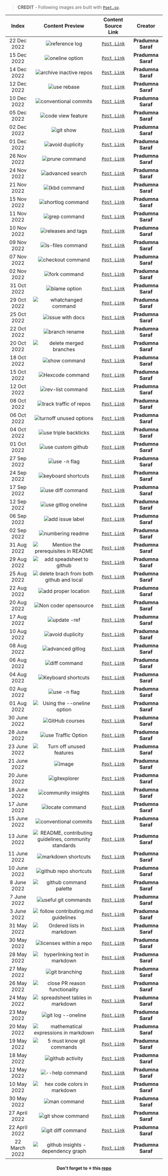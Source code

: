 
> **CREDIT** - Following images are built with [`Poet.so`](https://poet.so/). 

|Index|Content Preview| Content Source Link| Creator|
|:--:|:--------------:|:------------------:|:------:|
|22 Dec 2022|![reference log](https://user-images.githubusercontent.com/76167753/209160956-04b53155-5478-4aec-9763-f0fd61cd400b.png)|[`Post Link`](https://twitter.com/pradumna_saraf/status/1605752267327606784?s=20&t=w1rb8z0Ip2bUf1ygkESURA)|**Pradumna Saraf** |
|15 Dec 2022|![oneline option](https://user-images.githubusercontent.com/76167753/209160777-d289c33d-9e59-47de-ab61-567b51b0f604.png)|[`Post Link`](https://twitter.com/pradumna_saraf/status/1603215559813906437?s=20&t=w1rb8z0Ip2bUf1ygkESURA)|**Pradumna Saraf** |
|14 Dec 2022|![archive inactive repos](https://user-images.githubusercontent.com/76167753/209160466-93a49921-7aa9-4b30-8a31-bb9303a6014a.png)|[`Post Link`](https://twitter.com/pradumna_saraf/status/1602853140457525249?s=20&t=w1rb8z0Ip2bUf1ygkESURA)|**Pradumna Saraf** |
|12 Dec 2022|![use rebase](https://user-images.githubusercontent.com/76167753/209160261-fd3d2ff5-f64c-4cb9-9da7-6657be64bf6b.png)|[`Post Link`](https://twitter.com/pradumna_saraf/status/1602128618683072512?s=20&t=w1rb8z0Ip2bUf1ygkESURA)|**Pradumna Saraf** |
|10 Dec 2022|![conventional commits](https://user-images.githubusercontent.com/76167753/209160149-797a4dea-7d53-475c-acad-837dcb709b4c.png)|[`Post Link`](https://twitter.com/pradumna_saraf/status/1601403854255525888?s=20&t=w1rb8z0Ip2bUf1ygkESURA)|**Pradumna Saraf** |
|05 Dec 2022|![code view feature](https://user-images.githubusercontent.com/76167753/209159940-23262ade-1220-4e83-b15d-dd783864d1eb.png)|[`Post Link`](https://twitter.com/pradumna_saraf/status/1599592014999322625?s=20&t=w1rb8z0Ip2bUf1ygkESURA)|**Pradumna Saraf** |
|02 Dec 2022|![git show](https://user-images.githubusercontent.com/76167753/209159772-5b9a3eb0-cbf9-402c-ae17-c357eb2c3cab.png)|[`Post Link`](https://twitter.com/pradumna_saraf/status/1598506027913281537?s=20&t=w1rb8z0Ip2bUf1ygkESURA)|**Pradumna Saraf** |
|01 Dec 2022|![avoid duplicity](https://user-images.githubusercontent.com/76167753/209159116-7b816068-1738-48e8-b0af-1007d82d8efe.png)|[`Post Link`](https://twitter.com/pradumna_saraf/status/1598154111446581248?s=20&t=LoKpJwb6KYDdsD8SxjRziQ)|**Pradumna Saraf** |
|26 Nov 2022|![prune command](https://user-images.githubusercontent.com/76167753/209158876-7f9609a0-3b7c-42b7-9a22-48ada99cec2b.png)|[`Post Link`](https://twitter.com/pradumna_saraf/status/1596330466411696128?s=20&t=LoKpJwb6KYDdsD8SxjRziQ)|**Pradumna Saraf** |
|24 Nov 2022|![advanced search](https://user-images.githubusercontent.com/76167753/209158641-50e9c7ec-be23-429d-badd-82ae342e4047.png)|[`Post Link`](https://twitter.com/pradumna_saraf/status/1595605387654340609?s=20&t=LoKpJwb6KYDdsD8SxjRziQ)|**Pradumna Saraf** |
|21 Nov 2022|![(kbd command](https://user-images.githubusercontent.com/76167753/209158499-01040a0e-81d7-439a-be41-777a58f50c60.png)|[`Post Link`](https://twitter.com/pradumna_saraf/status/1594519781406900224?s=20&t=LoKpJwb6KYDdsD8SxjRziQ)|**Pradumna Saraf** |
|15 Nov 2022|![shortlog command](https://user-images.githubusercontent.com/76167753/209158281-26e51ec6-1f71-4617-a1d2-90d3fc250d6f.png)|[`Post Link`](https://twitter.com/pradumna_saraf/status/1592343997938561026?s=20&t=LoKpJwb6KYDdsD8SxjRziQ)|**Pradumna Saraf** |
|11 Nov 2022|![grep command](https://user-images.githubusercontent.com/76167753/209158081-fcf1afa8-a82a-4e89-aaf2-1ce78c8ff82e.png)|[`Post Link`](https://twitter.com/pradumna_saraf/status/1590893626862993408?s=20&t=LoKpJwb6KYDdsD8SxjRziQ)|**Pradumna Saraf** |
|10 Nov 2022|![releases and tags](https://user-images.githubusercontent.com/76167753/209157875-af1df40d-c9e0-4a8e-b7ae-151f3ce7b32d.png)|[`Post Link`](https://twitter.com/pradumna_saraf/status/1590532255398916096?s=20&t=LoKpJwb6KYDdsD8SxjRziQ)|**Pradumna Saraf** |
|09 Nov 2022|![ls-files command](https://user-images.githubusercontent.com/76167753/209157735-270e7045-8a9a-4dec-b3bf-e3b3ab60e9d5.png)|[`Post Link`](https://twitter.com/pradumna_saraf/status/1590169907185999872?s=20&t=LoKpJwb6KYDdsD8SxjRziQ)|**Pradumna Saraf** |
|07 Nov 2022|![checkout command](https://user-images.githubusercontent.com/76167753/209157565-36c3a688-77e5-43d2-b865-8c35e3b1e835.png)|[`Post Link`](https://twitter.com/pradumna_saraf/status/1589445136420700160?s=20&t=LoKpJwb6KYDdsD8SxjRziQ)|**Pradumna Saraf** |
|02 Nov 2022|![fork command](https://user-images.githubusercontent.com/76167753/209157110-c5a0272b-648c-4c19-8ecd-25593de3d5e8.png)|[`Post Link`](https://twitter.com/pradumna_saraf/status/1587632842955177985?s=20&t=LoKpJwb6KYDdsD8SxjRziQ)|**Pradumna Saraf** |
|31 Oct 2022|![blame option](https://user-images.githubusercontent.com/76167753/209156235-4975b570-bfd1-492a-b54a-04104b89529e.png)|[`Post Link`](https://twitter.com/pradumna_saraf/status/1586908067786272784?s=20&t=_eF7n2kPp9v8V5Eja0TGCg)|**Pradumna Saraf** |
|29 Oct 2022|![whatchanged command](https://user-images.githubusercontent.com/76167753/209156022-ddacdd65-5c96-432f-8cec-30be027f2666.png)|[`Post Link`](https://twitter.com/pradumna_saraf/status/1586183261193117697?s=20&t=_eF7n2kPp9v8V5Eja0TGCg)|**Pradumna Saraf** |
|25 Oct 2022|![issue with docs](https://user-images.githubusercontent.com/76167753/209155685-c0595890-5665-4682-b466-c84dda697a32.png)|[`Post Link`](https://twitter.com/pradumna_saraf/status/1584733985728593923?s=20&t=_eF7n2kPp9v8V5Eja0TGCg)|**Pradumna Saraf** |
|22 Oct 2022|![branch rename](https://user-images.githubusercontent.com/76167753/209155499-a18fe2dc-7e85-4d67-a53f-85719899f4a0.png)|[`Post Link`](https://twitter.com/pradumna_saraf/status/1583646574999007234?s=20&t=_eF7n2kPp9v8V5Eja0TGCg)|**Pradumna Saraf** |
|20 Oct 2022|![delete merged branches](https://user-images.githubusercontent.com/76167753/209155175-835cac85-f93d-4a4e-879f-14c2fbf022a1.png)|[`Post Link`](https://twitter.com/pradumna_saraf/status/1582922036501893120?s=20&t=_eF7n2kPp9v8V5Eja0TGCg)|**Pradumna Saraf** |
|18 Oct 2022|![show command](https://user-images.githubusercontent.com/76167753/209154971-75da66e3-8d54-42c1-9027-016c1e8039f3.png)|[`Post Link`](https://twitter.com/pradumna_saraf/status/1582206050908147713?s=20&t=_eF7n2kPp9v8V5Eja0TGCg)|**Pradumna Saraf** |
|15 Oct 2022|![Hexcode command](https://user-images.githubusercontent.com/76167753/209154758-0125c5e7-c272-4dc0-9086-a73d16d3e6c1.png)|[`Post Link`](https://twitter.com/pradumna_saraf/status/1581125072143556608?s=20&t=_eF7n2kPp9v8V5Eja0TGCg)|**Pradumna Saraf** |
|12 Oct 2022|![rev-list command](https://user-images.githubusercontent.com/76167753/209154598-59899512-e54b-4bd1-adca-ec816abc6363.png)|[`Post Link`](https://twitter.com/pradumna_saraf/status/1580022691746152450?s=20&t=_eF7n2kPp9v8V5Eja0TGCg)|**Pradumna Saraf** |
|08 Oct 2022|![track traffic of repos](https://user-images.githubusercontent.com/76167753/209154207-106e62d4-497b-4ffc-9c67-bba423a92cf0.png)|[`Post Link`](https://twitter.com/pradumna_saraf/status/1578573186190479361?s=20&t=_eF7n2kPp9v8V5Eja0TGCg)|**Pradumna Saraf** |
|06 Oct 2022|![turnoff unused options](https://user-images.githubusercontent.com/76167753/209153790-2b5505a8-e119-4338-b697-4e3d4f882b2b.png)|[`Post Link`](https://twitter.com/pradumna_saraf/status/1577848389160542209?s=20&t=_eF7n2kPp9v8V5Eja0TGCg)|**Pradumna Saraf** |
|04 Oct 2022|![use triple backticks](https://user-images.githubusercontent.com/76167753/193734255-7163ad79-5bb1-4190-92bd-33000fd2f441.png)|[`Post Link`](https://twitter.com/pradumna_saraf/status/1577123608526290946?s=20&t=AbUvCXY1WtrE07TEU0wPpA)|**Pradumna Saraf** |
|01 Oct 2022|![use custom github](https://user-images.githubusercontent.com/76167753/193503409-c73fe79f-95fd-4832-8115-bfd07a8030a8.png)|[`Post Link`](https://twitter.com/pradumna_saraf/status/1576036649305346051?s=20&t=5zMs10h6Z4CldyGl6fVNuw)|**Pradumna Saraf** |
|27 Sep 2022|![use -n flag](https://user-images.githubusercontent.com/76167753/193503309-4d5cb411-7116-4fd2-9d5f-b816cb065fa9.png)|[`Post Link`](https://twitter.com/pradumna_saraf/status/1574586852773871622?s=20&t=5zMs10h6Z4CldyGl6fVNuw)|**Pradumna Saraf** |
|24 Sep 2022|![keyboard shortcuts](https://user-images.githubusercontent.com/76167753/193503087-ec2126e4-4230-4237-953b-d28609ca7a53.png)|[`Post Link`](https://twitter.com/pradumna_saraf/status/1573500246486827027?s=20&t=5zMs10h6Z4CldyGl6fVNuw)|**Pradumna Saraf** |
|17 Sep 2022|![use diff command](https://user-images.githubusercontent.com/76167753/193502867-50df483c-d505-4d94-9aeb-dd9b4df426c7.png)|[`Post Link`](https://twitter.com/pradumna_saraf/status/1570963036151713792?s=20&t=5zMs10h6Z4CldyGl6fVNuw)|**Pradumna Saraf** |
|12 Sep 2022|![use gitlog oneline](https://user-images.githubusercontent.com/76167753/193502753-3b8fc3df-0796-4b56-af3e-8b1743868183.png)|[`Post Link`](https://twitter.com/pradumna_saraf/status/1569151066884775936?s=20&t=5zMs10h6Z4CldyGl6fVNuw)|**Pradumna Saraf** |
|06 Sep 2022|![add issue label](https://user-images.githubusercontent.com/76167753/193502595-86b486ed-96f2-4fd3-aa6c-e91ccc9a7ce5.png)|[`Post Link`](https://twitter.com/pradumna_saraf/status/1566976952195588096?s=20&t=5zMs10h6Z4CldyGl6fVNuw)|**Pradumna Saraf** |
|02 Sep 2022|![numbering readme](https://user-images.githubusercontent.com/76167753/193502438-22bb3909-0f9d-405d-8dd9-2db2c2a4d062.png)|[`Post Link`](https://twitter.com/pradumna_saraf/status/1565527185561108482?s=20&t=5zMs10h6Z4CldyGl6fVNuw)|**Pradumna Saraf** |
|31 Aug 2022|![Mention the prerequisites in README](https://user-images.githubusercontent.com/76167753/193501844-0a5416e0-9811-41ac-933f-82188d7c24c4.png)|[`Post Link`](https://twitter.com/pradumna_saraf/status/1564802631486382081?s=20&t=Knbsyqhbn6gPGjCMzOHDyQ)|**Pradumna Saraf** |
|29 Aug 2022|![add speadsheet to github](https://user-images.githubusercontent.com/76167753/193501735-ee02efed-4524-414b-94f0-1319e3b16ea9.png)|[`Post Link`](https://twitter.com/pradumna_saraf/status/1564079182560301057?s=20&t=Knbsyqhbn6gPGjCMzOHDyQ)|**Pradumna Saraf** |
|25 Aug 2022|![delete brach from both github and local](https://user-images.githubusercontent.com/76167753/193501500-8b4317dd-c028-4560-ac23-b3371dcead4a.png)|[`Post Link`](https://twitter.com/pradumna_saraf/status/1562628078299295745?s=20&t=Knbsyqhbn6gPGjCMzOHDyQ)|**Pradumna Saraf** |
|22 Aug 2022|![add proper location](https://user-images.githubusercontent.com/76167753/193501369-022f61e1-55e9-4c69-8de0-453df9c5a943.png)|[`Post Link`](https://twitter.com/pradumna_saraf/status/1561540967005671429?s=20&t=Knbsyqhbn6gPGjCMzOHDyQ)|**Pradumna Saraf** |
|20 Aug 2022|![Non coder opensource](https://user-images.githubusercontent.com/76167753/193501174-37cab5f1-4560-4661-9dbb-0fa6ebff3b75.png)|[`Post Link`](https://twitter.com/pradumna_saraf/status/1560816363165417473?s=20&t=Knbsyqhbn6gPGjCMzOHDyQ)|**Pradumna Saraf** |
|17 Aug 2022|![update -ref](https://user-images.githubusercontent.com/76167753/193501074-285e6b54-3690-4e06-8a0b-0f76f744bd50.png)|[`Post Link`](https://twitter.com/pradumna_saraf/status/1559728975030751232?s=20&t=Knbsyqhbn6gPGjCMzOHDyQ)|**Pradumna Saraf** |
|10 Aug 2022|![avoid duplicity](https://user-images.githubusercontent.com/76167753/193500858-b5e772b8-78de-4547-922c-8715321e13e3.png)|[`Post Link`](https://twitter.com/pradumna_saraf/status/1557192482416476161?s=20&t=Knbsyqhbn6gPGjCMzOHDyQ)|**Pradumna Saraf** |
|08 Aug 2022|![advanced gitlog](https://user-images.githubusercontent.com/76167753/193500766-cc56981b-8e79-451c-9265-8a5318b522ec.png)|[`Post Link`](https://twitter.com/pradumna_saraf/status/1556469042357174273?s=20&t=Knbsyqhbn6gPGjCMzOHDyQ)|**Pradumna Saraf** |
|06 Aug 2022|![diff command](https://user-images.githubusercontent.com/76167753/193500663-3130d315-2186-4347-ad99-cce6fc1b8f5d.png)|[`Post Link`](https://twitter.com/pradumna_saraf/status/1555742753455316993?s=20&t=Knbsyqhbn6gPGjCMzOHDyQ)|**Pradumna Saraf** |
|04 Aug 2022|![Keyboard shortcuts](https://user-images.githubusercontent.com/76167753/193500535-ddd48b47-1397-492b-b31b-fb2da90258d8.png)|[`Post Link`](https://twitter.com/pradumna_saraf/status/1555018164332908544?s=20&t=Knbsyqhbn6gPGjCMzOHDyQ)|**Pradumna Saraf** |
|02 Aug 2022|![use -n flag](https://user-images.githubusercontent.com/76167753/193500442-392d3fec-592a-4647-ab23-498f04f424ec.png)|[`Post Link`](https://twitter.com/pradumna_saraf/status/1554293261589794828?s=20&t=Knbsyqhbn6gPGjCMzOHDyQ)|**Pradumna Saraf** |
|01 Aug 2022|![Using the --oneline option](https://user-images.githubusercontent.com/76167753/193500239-433a4f5e-3916-4f25-b411-22b82d4746a8.png)|[`Post Link`](https://twitter.com/pradumna_saraf/status/1553915914407616516?s=20&t=Knbsyqhbn6gPGjCMzOHDyQ)|**Pradumna Saraf** |
|30 June 2022|![GitHub courses](https://user-images.githubusercontent.com/76167753/193499509-a181cbc4-ac61-4634-bb6f-6c268d51312b.png)|[`Post Link`](https://twitter.com/pradumna_saraf/status/1542334356005568512?s=20&t=--HE77Ij9qQ9w5pTxtu8_Q)|**Pradumna Saraf** |
|28 June 2022|![use Traffic Option](https://user-images.githubusercontent.com/76167753/193499386-f75be81f-e654-4302-808e-012ac5d0ca22.png)|[`Post Link`](https://twitter.com/pradumna_saraf/status/1541610035188535297?s=20&t=--HE77Ij9qQ9w5pTxtu8_Q)|**Pradumna Saraf** |
|23 June 2022|![Turn off unused features](https://user-images.githubusercontent.com/76167753/193499257-7aec79da-5c74-42a2-8a1e-88ff642ca4bf.png)|[`Post Link`](https://twitter.com/pradumna_saraf/status/1539797831292272640?s=20&t=--HE77Ij9qQ9w5pTxtu8_Q)|**Pradumna Saraf** |
|21 June 2022|![image](https://user-images.githubusercontent.com/76167753/193499088-f46ad521-1c7e-4cf5-ba14-b4b55a2815ab.png)|[`Post Link`](https://twitter.com/pradumna_saraf/status/1539073119410864128?s=20&t=--HE77Ij9qQ9w5pTxtu8_Q)|**Pradumna Saraf** |
|20 June 2022|![gitexplorer](https://user-images.githubusercontent.com/51878265/174623765-77ca5235-5659-485f-a048-b8cea6407c46.png)|[`Post Link`](https://twitter.com/pradumna_saraf/status/1538710489118679040?s=20&t=I352QVbiZaIaoNNmTZcSVw)|**Pradumna Saraf** |
|18 June 2022|![community insights](https://user-images.githubusercontent.com/51878265/174620981-b524dca6-3da2-4bba-8c87-98143b2f128c.png)|[`Post Link`](https://twitter.com/pradumna_saraf/status/1537985719641092098?s=20&t=I352QVbiZaIaoNNmTZcSVw)|**Pradumna Saraf** |
|17 June 2022|![locate command](https://user-images.githubusercontent.com/51878265/174620577-4c2e1dad-4a59-4fe2-83da-42b9d3b5cde2.png)|[`Post Link`](https://twitter.com/pradumna_saraf/status/1537623336330698753?s=20&t=I352QVbiZaIaoNNmTZcSVw)|**Pradumna Saraf** |
|15 June 2022|![conventional commits](https://user-images.githubusercontent.com/51878265/173897139-ac893ecd-958f-4a3d-9def-bc124c3f7961.png)|[`Post Link`](https://twitter.com/pradumna_saraf/status/1536898544371650560?s=20&t=Gph48XM0VKcuYWDabxj8wQ)|**Pradumna Saraf** |
|13 June 2022|![README, contributing guidelines, community standards](https://user-images.githubusercontent.com/51878265/173896596-99975745-5954-4027-8501-9f6d6b4e1742.png)|[`Post Link`](https://twitter.com/pradumna_saraf/status/1536176750803177473?s=20&t=Gph48XM0VKcuYWDabxj8wQ)|**Pradumna Saraf** |
|11 June 2022|![markdown shortcuts](https://user-images.githubusercontent.com/51878265/173896111-bb231128-977e-46ed-a7f7-2296b5402a34.png)|[`Post Link`](https://twitter.com/pradumna_saraf/status/1535449374188240898?s=20&t=Gph48XM0VKcuYWDabxj8wQ)|**Pradumna Saraf** |
|10 June 2022|![github repo shortcuts](https://user-images.githubusercontent.com/51878265/173895797-3c39792a-4033-4c17-a9b9-bbfefce06ee9.png)|[`Post Link`](https://twitter.com/pradumna_saraf/status/1535086819175538697?s=20&t=Gph48XM0VKcuYWDabxj8wQ)|**Pradumna Saraf** |
|8 June 2022|![github command palette](https://user-images.githubusercontent.com/51878265/173895442-8d320d59-1c02-4c1f-919b-76fe960f3428.png)|[`Post Link`](https://twitter.com/pradumna_saraf/status/1534363387135676417?s=20&t=Gph48XM0VKcuYWDabxj8wQ)|**Pradumna Saraf** |
|7 June 2022|![useful git commands](https://user-images.githubusercontent.com/51878265/173895103-db94f320-0d8f-48a8-9445-983832fce520.png)|[`Post Link`](https://twitter.com/pradumna_saraf/status/1533999782552907776?s=20&t=Gph48XM0VKcuYWDabxj8wQ)|**Pradumna Saraf** |
|3 June 2022|![follow contributing.md guidelines](https://user-images.githubusercontent.com/51878265/173894623-f949746b-0b3e-4945-9b92-165dad4d219b.png)|[`Post Link`](https://twitter.com/pradumna_saraf/status/1532550103868874753?s=20&t=Gph48XM0VKcuYWDabxj8wQ)|**Pradumna Saraf** |
|31 May 2022|![Ordered lists in markdown](https://user-images.githubusercontent.com/51878265/173894062-5d4bc262-1df8-4562-a790-4eaa0f07bc21.png)|[`Post Link`](https://twitter.com/pradumna_saraf/status/1531462971221848064?s=20&t=Gph48XM0VKcuYWDabxj8wQ)|**Pradumna Saraf** |
|30 May 2022|![licenses within a repo](https://user-images.githubusercontent.com/51878265/173893539-ddec27ed-ba9e-448f-a55d-ddf2026563f2.png)|[`Post Link`](https://twitter.com/pradumna_saraf/status/1531102364513574915?s=20&t=Gph48XM0VKcuYWDabxj8wQ)|**Pradumna Saraf** |
|28 May 2022|![hyperlinking text in markdown](https://user-images.githubusercontent.com/51878265/173892793-491c5f02-58ec-4230-b91c-8dec688b8bfa.png)|[`Post Link`](https://twitter.com/pradumna_saraf/status/1530375577823334406?s=20&t=Gph48XM0VKcuYWDabxj8wQ)|**Pradumna Saraf** |
|27 May 2022|![git branching](https://user-images.githubusercontent.com/51878265/173891540-dab001d1-02ed-4d8e-83fb-3eacea323bab.png)|[`Post Link`](https://twitter.com/pradumna_saraf/status/1530013180918898698?s=20&t=Gph48XM0VKcuYWDabxj8wQ)|**Pradumna Saraf** |
|26 May 2022|![close PR reason functionality](https://user-images.githubusercontent.com/51878265/170482182-57435da4-1317-4116-9538-916446caf6dd.png)|[`Post Link`](https://twitter.com/pradumna_saraf/status/1529650941154164736?s=20&t=r48lnpDDQW-CrjZb6A016g)|**Pradumna Saraf** |
|24 May 2022|![spreadsheet tables in markdown](https://user-images.githubusercontent.com/51878265/170482937-6fba6885-6bbd-49a4-8df9-275bc35fa8b6.png)|[`Post Link`](https://twitter.com/pradumna_saraf/status/1528929580744048642?s=20&t=r48lnpDDQW-CrjZb6A016g)|**Pradumna Saraf** |
|23 May 2022|![git log --oneline](https://user-images.githubusercontent.com/51878265/170483301-f7fa8426-3af6-4aec-9e7d-3aad383b057f.png)|[`Post Link`](https://twitter.com/pradumna_saraf/status/1528565893978116099?s=20&t=r48lnpDDQW-CrjZb6A016g)|**Pradumna Saraf** |
|20 May 2022|![mathematical expressions in markdown](https://user-images.githubusercontent.com/51878265/170483776-0b97a018-8875-453f-8440-6f88c85c8b2b.png)|[`Post Link`](https://twitter.com/pradumna_saraf/status/1527496620694192136?s=20&t=r48lnpDDQW-CrjZb6A016g)|**Pradumna Saraf** |
|19 May 2022|![5 must know git commands](https://user-images.githubusercontent.com/51878265/170484034-43a134f2-e350-4197-b508-34d2f16adcd1.png)|[`Post Link`](https://twitter.com/pradumna_saraf/status/1527135493858656260?s=20&t=r48lnpDDQW-CrjZb6A016g)|**Pradumna Saraf** |
|18 May 2022|![github activity](https://user-images.githubusercontent.com/51878265/170485523-8b9382cf-0f02-4e18-a96f-914c4beaa579.png)|[`Post Link`](https://twitter.com/pradumna_saraf/status/1526752689786339328?s=20&t=qfWVlKY2pxRrRCQk61hzlw)|**Pradumna Saraf** |
|12 May 2022|![--help command](https://user-images.githubusercontent.com/51878265/170485812-c07ff283-1a2b-4f9a-ad0c-79bc0e6d7178.png)|[`Post Link`](https://twitter.com/pradumna_saraf/status/1524595354141970438?s=20&t=qfWVlKY2pxRrRCQk61hzlw)|**Pradumna Saraf** |
|10 May 2022|![hex code colors in markdown](https://user-images.githubusercontent.com/51878265/170486797-0173ee51-670a-4685-a108-dcb63e3d02c5.png)|[`Post Link`](https://twitter.com/pradumna_saraf/status/1522068094423818241?s=20&t=qfWVlKY2pxRrRCQk61hzlw)|**Pradumna Saraf** |
|30 May 2022|![man command](https://user-images.githubusercontent.com/51878265/170491527-5f87049d-daf9-4e7d-befe-32e315062e6f.png)|[`Post Link`](https://twitter.com/pradumna_saraf/status/1520271078060347392?s=20&t=qfWVlKY2pxRrRCQk61hzlw)|**Pradumna Saraf** |
|27 April 2022|![git show command](https://user-images.githubusercontent.com/51878265/170491197-db0f923f-aa9c-44f0-be03-5a358e1805c3.png)|[`Post Link`](https://twitter.com/pradumna_saraf/status/1519165790288764928?s=20&t=qfWVlKY2pxRrRCQk61hzlw)|**Pradumna Saraf** |
|22 April 2022|![git diff command](https://user-images.githubusercontent.com/51878265/170493604-3659bc6c-153c-4650-b091-60b0a50c96c4.png)|[`Post Link`](https://twitter.com/pradumna_saraf/status/1517337213817696256?s=20&t=qfWVlKY2pxRrRCQk61hzlw)|**Pradumna Saraf** 
|22 March 2022|![github insights - dependency graph](https://user-images.githubusercontent.com/51878265/170494449-baed4833-5856-4765-9b4a-9d0c3c395134.png)|[`Post Link`](https://twitter.com/pradumna_saraf/status/1506106012394491909?s=20&t=qfWVlKY2pxRrRCQk61hzlw)|**Pradumna Saraf** |

<h4 align="center">Don't forget to ⭐ this <a href="https://github.com/Pradumnasaraf/open-source-with-pradumna">repo</a></h4>


